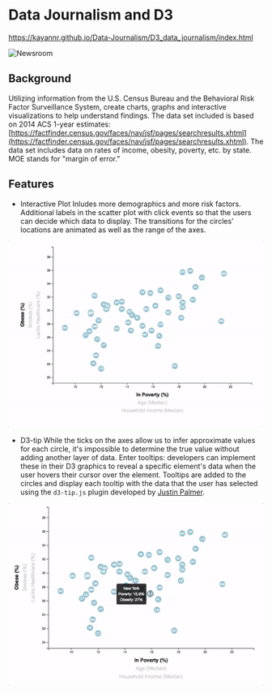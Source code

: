 # Data Journalism and D3
 https://kayannr.github.io/Data-Journalism/D3_data_journalism/index.html
 
 
 ![Newsroom](https://media.giphy.com/media/v2xIous7mnEYg/giphy.gif)
 
 
## Background

Utilizing information from the U.S. Census Bureau and the Behavioral Risk Factor Surveillance System, create charts, graphs and interactive visualizations to help understand findings. The data set included is based on 2014 ACS 1-year estimates: [https://factfinder.census.gov/faces/nav/jsf/pages/searchresults.xhtml](https://factfinder.census.gov/faces/nav/jsf/pages/searchresults.xhtml). The data set includes data on rates of income, obesity, poverty, etc. by state. MOE stands for "margin of error."

## Features 
* Interactive Plot 
Inludes more demographics and more risk factors. Additional labels in the scatter plot with click events so that the users can decide which data to display. The transitions for the  circles' locations are animated as well as the range of the axes. 

![4-scatter](D3_data_journalism/assets/images/7-animated-scatter.gif)

* D3-tip
While the ticks on the axes allow us to infer approximate values for each circle, it's impossible to determine the true value without adding another layer of data. Enter tooltips: developers can implement these in their D3 graphics to reveal a specific element's data when the user hovers their cursor over the element. Tooltips are added to the circles and display each tooltip with the data that the user has selected using the `d3-tip.js` plugin developed by [Justin Palmer](https://github.com/Caged). 


 ![4-scatter](D3_data_journalism/assets/images/8-tooltip.gif)
